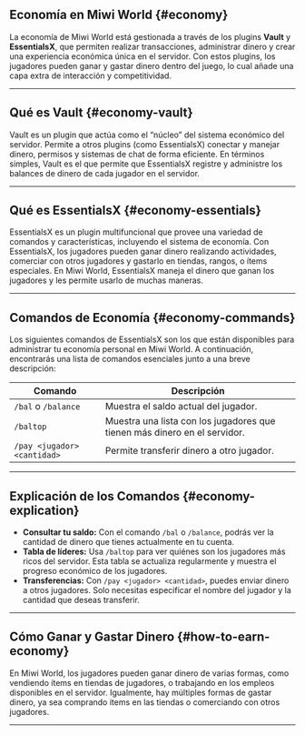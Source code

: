 ## Economía en Miwi World {#economy}

La economía de Miwi World está gestionada a través de los plugins **Vault** y **EssentialsX**, que permiten realizar transacciones, administrar dinero y crear una experiencia económica única en el servidor. Con estos plugins, los jugadores pueden ganar y gastar dinero dentro del juego, lo cual añade una capa extra de interacción y competitividad.

--------

## Qué es Vault {#economy-vault}

Vault es un plugin que actúa como el “núcleo” del sistema económico del servidor. Permite a otros plugins (como EssentialsX) conectar y manejar dinero, permisos y sistemas de chat de forma eficiente. En términos simples, Vault es el que permite que EssentialsX registre y administre los balances de dinero de cada jugador en el servidor.

--------

## Qué es EssentialsX {#economy-essentials}

EssentialsX es un plugin multifuncional que provee una variedad de comandos y características, incluyendo el sistema de economía. Con EssentialsX, los jugadores pueden ganar dinero realizando actividades, comerciar con otros jugadores y gastarlo en tiendas, rangos, o ítems especiales. En Miwi World, EssentialsX maneja el dinero que ganan los jugadores y les permite usarlo de muchas maneras.

----------

## Comandos de Economía {#economy-commands}

Los siguientes comandos de EssentialsX son los que están disponibles para administrar tu economía personal en Miwi World. A continuación, encontrarás una lista de comandos esenciales junto a una breve descripción:

| Comando                     | Descripción                                                               |
|-----------------------------|---------------------------------------------------------------------------|
| `/bal` o `/balance`         | Muestra el saldo actual del jugador.                                      |
| `/baltop`                   | Muestra una lista con los jugadores que tienen más dinero en el servidor. |
| `/pay <jugador> <cantidad>` | Permite transferir dinero a otro jugador.                                 |

----------

## Explicación de los Comandos {#economy-explication}

-   **Consultar tu saldo:** Con el comando `/bal` o `/balance`, podrás ver la cantidad de dinero que tienes actualmente en tu cuenta.
-   **Tabla de líderes:** Usa `/baltop` para ver quiénes son los jugadores más ricos del servidor. Esta tabla se actualiza regularmente y muestra el progreso económico de los jugadores.
-   **Transferencias:** Con `/pay <jugador> <cantidad>`, puedes enviar dinero a otros jugadores. Solo necesitas especificar el nombre del jugador y la cantidad que deseas transferir.

----------

## Cómo Ganar y Gastar Dinero {#how-to-earn-economy}

En Miwi World, los jugadores pueden ganar dinero de varias formas, como vendiendo ítems en tiendas de jugadores, o trabajando en los empleos disponibles en el servidor. Igualmente, hay múltiples formas de gastar dinero, ya sea comprando items en las tiendas o comerciando con otros jugadores.

----------